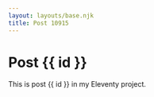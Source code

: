 ```yaml
---
layout: layouts/base.njk
title: Post 10915
---
```


# Post {{ id }}

This is post {{ id }} in my Eleventy project.
